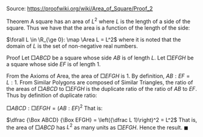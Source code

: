 # 

Source: https://proofwiki.org/wiki/Area_of_Square/Proof_2

Theorem
A square has an area of $L^2$ where $L$ is the length of a side of the square.
Thus we have that the area is a function of the length of the side:

$\forall L \in \R_{\ge 0}: \map \Area L = L^2$
where it is noted that the domain of $L$ is the set of non-negative real numbers.


Proof
Let $\Box ABCD$ be a square whose side $AB$ is of length $L$.
Let $\Box EFGH$ be a square whose side $EF$ is of length $1$.


From the Axioms of Area, the area of $\Box EFGH$ is $1$.
By definition, $AB : EF = L : 1$.
From Similar Polygons are composed of Similar Triangles, the ratio of the areas of $\Box ABCD$ to $\Box EFGH$ is the duplicate ratio of the ratio of $AB$ to $EF$.
Thus by definition of duplicate ratio:

$\Box ABCD : \Box EFGH = \left({AB : EF}\right)^2$
That is:

$\dfrac {\Box ABCD} {\Box EFGH} = \left({\dfrac L 1}\right)^2 = L^2$
That is, the area of $\Box ABCD$ has $L^2$ as many units as $\Box EFGH$.
Hence the result.
$\blacksquare$






